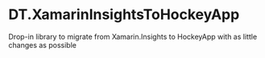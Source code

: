 # DT.XamarinInsightsToHockeyApp
Drop-in library to migrate from Xamarin.Insights to HockeyApp with as little changes as possible
